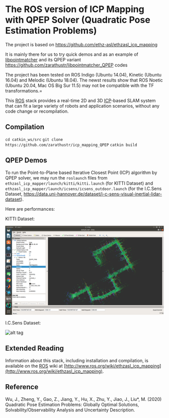 # The ROS version of ICP Mapping with QPEP Solver (Quadratic Pose Estimation Problems)

The project is based on https://github.com/ethz-asl/ethzasl_icp_mapping

It is mainly there for us to try quick demos and as an example of [libpointmatcher](https://github.com/ethz-asl/libpointmatcher) and its QPEP variant https://github.com/zarathustr/libpointmatcher_QPEP codes

The project has been tested on ROS Indigo (Ubuntu 14.04), Kinetic (Ubuntu 16.04) and Melodic (Ubuntu 18.04). The newst results show that ROS Noetic (Ubuntu 20.04, Mac OS Big Sur 11.5) may not be compatible with the TF transformations.=

This [ROS] stack provides a real-time 2D and 3D [ICP]-based SLAM system that
can fit a large variety of robots and application scenarios, without any code
change or recompilation.

## Compilation
``cd catkin_ws/src``
``git clone https://github.com/zarathustr/icp_mapping_QPEP``
``catkin build``

## QPEP Demos
To run the Point-to-Plane based Iterative Closest Point (ICP) algorithm by QPEP solver, we may run the ```roslaunch``` files from ```ethzasl_icp_mapper/launch/kitti/kitti.launch``` (for KITTI Dataset) and ```ethzasl_icp_mapper/launch/icsens/icsens_outdoor.launch``` (for the I.C.Sens Dataset, https://data.uni-hannover.de/dataset/i-c-sens-visual-inertial-lidar-dataset).

Here are performances:

KITTI Dataset:

![alt tag](kitti.png)


I.C.Sens Dataset:

![alt tag](perspective_diagram2.png)



## Extended Reading

Information about this stack, including installation and compilation, is available on the [ROS] wiki at [http://www.ros.org/wiki/ethzasl_icp_mapping](http://www.ros.org/wiki/ethzasl_icp_mapping).

[ROS]: http://www.ros.org
[ICP]: http://en.wikipedia.org/wiki/Iterative_Closest_Point
[QPEP]: https://github.com/zarathustr/LibQPEP

## Reference
Wu, J., Zheng, Y., Gao, Z., Jiang, Y., Hu, X., Zhu, Y., Jiao, J., Liu*, M. (2020) Quadratic Pose Estimation Problems: Globally Optimal Solutions, Solvability/Observability Analysis and Uncertainty Description.
